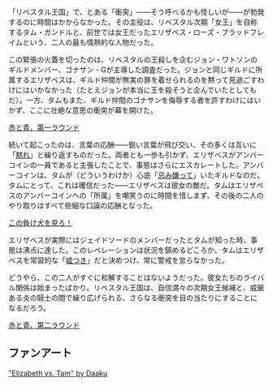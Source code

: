 <!-- title: 赤と青 -->
<!-- relationship: Enemy -->

「リベスタル王国」で、とある「衝突」――そう呼べるかも怪しいが――が勃発するのに時間はかからなかった。その主役は、リベスタル次期「女王」を自称するタム・ガンドルと、前世では女王だったエリザベス・ローズ・ブラッドフレイムという、二人の最も情熱的な人物だった。

この緊張の火蓋を切ったのは、リベスタルの王殺しを企むジョン・ワトソンのギルドメンバー、ゴナサン・Gが主導した調査だった。ジョンと同じギルドに所属するエリザベスは、ギルド仲間が無実の罪を着せられるのを黙って見過ごすわけにはいかなかった（たとえジョンが本当に王を殺そうと企んでいたとしてもだ）。一方、タムもまた、ギルド仲間のゴナサンを侮辱する者を許すわけにはいかず、ここに壮絶な意思の衝突が幕を開けた。

[赤と青、第一ラウンド](#embed:https://www.youtube.com/live/zgioohaY0m4?feature=shared&t=5877)

続いて起こったのは、言葉の応酬――鋭い言葉が飛び交い、その多くは互いに「[黙れ](https://www.youtube.com/live/zgioohaY0m4?feature=shared&t=5985)」と繰り返すものだった。両者とも一歩も引かず、エリザベスがアンバーコインの一員であると主張したことで、事態はさらにエスカレートした。アンバーコインは、タムが（どういうわけか）心底「[忌み嫌って](https://www.youtube.com/live/zgioohaY0m4?feature=shared&t=5964)」いたギルドなのだ。タムにとって、これは確信だった――エリザベスは彼女の敵だ。タムはエリザベスのアンバーコインへの「所属」を嘲笑うのに時間を惜しまず、その後の二人のやり取りはすべて些細な口論の応酬となった。

[この負け犬を見ろ！](#embed:https://www.youtube.com/live/zgioohaY0m4?feature=shared&t=6995)

エリザベスが実際にはジェイドソードのメンバーだったとタムが知った時、事態は沸点に達した。このレベレーションは状況を鎮めるどころか、タムはエリザベスを常習的な「[嘘つき](https://www.youtube.com/live/zgioohaY0m4?feature=shared&t=7706)」だと決めつけ、常に警戒を怠らなかった。

どうやら、この二人がすぐに和解することはないようだった。彼女たちのライバル関係は始まったばかり。リベスタル王国は、自信満々の次期女王候補と、威厳ある炎の騎士の間で繰り広げられる、さらなる衝突を目の当たりにすることになるだろう。

[赤と青、第二ラウンド](#embed:https://www.youtube.com/live/zgioohaY0m4?feature=shared&t=8324)

## ファンアート

["Elizabeth vs. Tam" by Daaku](https://x.com/koizumi_arata/status/1830388700678697267)
